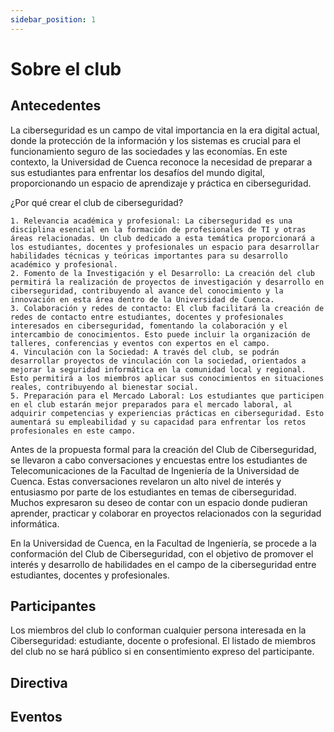 ```yaml
---
sidebar_position: 1
---
```


# Sobre el club

## Antecedentes

La ciberseguridad es un campo de vital importancia en la era digital actual, donde la protección de la información y los sistemas es crucial para el funcionamiento seguro de las sociedades y las economías. En este contexto, la Universidad de Cuenca reconoce la necesidad de preparar a sus estudiantes para enfrentar los desafíos del mundo digital, proporcionando un espacio de aprendizaje y práctica en ciberseguridad.

¿Por qué crear el club de ciberseguridad?

    1. Relevancia académica y profesional: La ciberseguridad es una disciplina esencial en la formación de profesionales de TI y otras áreas relacionadas. Un club dedicado a esta temática proporcionará a los estudiantes, docentes y profesionales un espacio para desarrollar habilidades técnicas y teóricas importantes para su desarrollo académico y profesional.
    2. Fomento de la Investigación y el Desarrollo: La creación del club permitirá la realización de proyectos de investigación y desarrollo en ciberseguridad, contribuyendo al avance del conocimiento y la innovación en esta área dentro de la Universidad de Cuenca.
    3. Colaboración y redes de contacto: El club facilitará la creación de redes de contacto entre estudiantes, docentes y profesionales interesados en ciberseguridad, fomentando la colaboración y el intercambio de conocimientos. Esto puede incluir la organización de talleres, conferencias y eventos con expertos en el campo.
    4. Vinculación con la Sociedad: A través del club, se podrán desarrollar proyectos de vinculación con la sociedad, orientados a mejorar la seguridad informática en la comunidad local y regional. Esto permitirá a los miembros aplicar sus conocimientos en situaciones reales, contribuyendo al bienestar social.
    5. Preparación para el Mercado Laboral: Los estudiantes que participen en el club estarán mejor preparados para el mercado laboral, al adquirir competencias y experiencias prácticas en ciberseguridad. Esto aumentará su empleabilidad y su capacidad para enfrentar los retos profesionales en este campo.

Antes de la propuesta formal para la creación del Club de Ciberseguridad, se llevaron a cabo conversaciones y encuestas entre los estudiantes de Telecomunicaciones de la Facultad de Ingeniería de la Universidad de Cuenca. Estas conversaciones revelaron un alto nivel de interés y entusiasmo por parte de los estudiantes en temas de ciberseguridad. Muchos expresaron su deseo de contar con un espacio donde pudieran aprender, practicar y colaborar en proyectos relacionados con la seguridad informática.

En la Universidad de Cuenca, en la Facultad de Ingeniería, se procede a la conformación del Club de Ciberseguridad, con el objetivo de promover el interés y desarrollo de habilidades en el campo de la ciberseguridad entre estudiantes, docentes y profesionales.

## Participantes

Los miembros del club lo conforman cualquier persona interesada en la Ciberseguridad: estudiante, docente o profesional. El listado de miembros del club no se hará público si en consentimiento expreso del participante.

## Directiva



## Eventos

